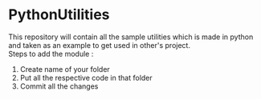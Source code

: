 # PythonUtilities

This repository will contain all the sample utilities which is made in python and taken as an example to get used in other's project. 
<br />
Steps to add the module : 
<br />
1. Create name of your folder<br /> 
2. Put all the respective code in that folder <br />
3. Commit all the changes
